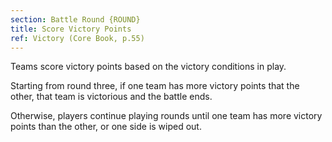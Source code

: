 ```yaml
---
section: Battle Round {ROUND}
title: Score Victory Points
ref: Victory (Core Book, p.55)
---
```


Teams score victory points based on the victory conditions in play.

Starting from round three, if one team has more victory points that the other, that team is victorious and the battle ends.

Otherwise, players continue playing rounds until one team has more victory points than the other, or one side is wiped out.
